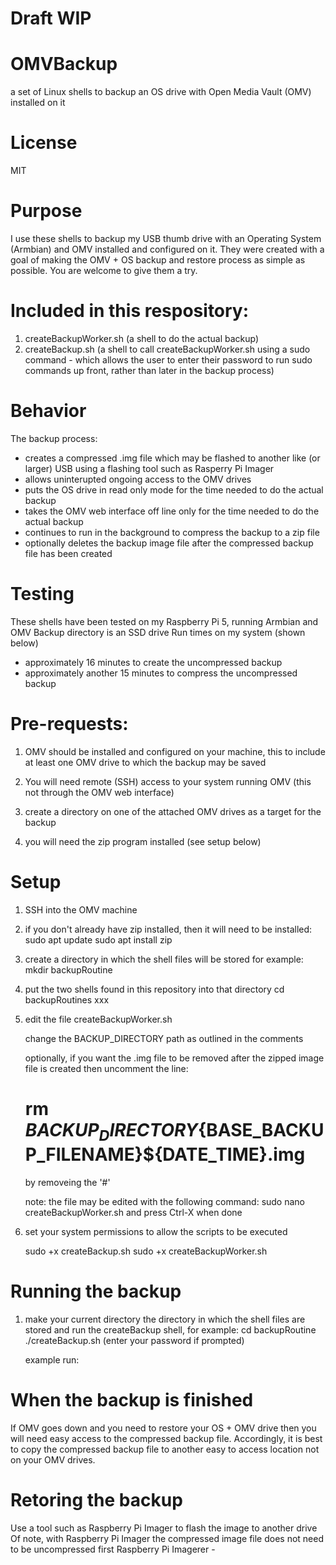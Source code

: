 # Draft WIP

# OMVBackup
a set of Linux shells to backup an OS drive with Open Media Vault (OMV) installed on it

# License
MIT

# Purpose
I use these shells to backup my USB thumb drive with an Operating System (Armbian) and OMV installed and configured on it.
They were created with a goal of making the OMV + OS backup and restore process as simple as possible.
You are welcome to give them a try.

# Included in this respository:
  1. createBackupWorker.sh (a shell to do the actual backup)
  2. createBackup.sh (a shell to call createBackupWorker.sh using a sudo command - which allows the user to enter their password to run sudo commands up front, rather than later in the backup process)  

# Behavior
The backup process: 
- creates a compressed .img file which may be flashed to another like (or larger) USB using a flashing tool such as Rasperry Pi Imager
- allows uninterupted ongoing access to the OMV drives
- puts the OS drive in read only mode for the time needed to do the actual backup
- takes the OMV web interface off line only for the time needed to do the actual backup
- continues to run in the background to compress the backup to a zip file
- optionally deletes the backup image file after the compressed backup file has been created

# Testing
These shells have been tested on my Raspberry Pi 5, running Armbian and OMV
Backup directory is an SSD drive
Run times on my system (shown below) 
- approximately 16 minutes to create the uncompressed backup
- approximately another 15 minutes to compress the uncompressed backup
  

# Pre-requests:
1. OMV should be installed and configured on your machine, this to include at least one OMV drive to which the backup may be saved

2. You will need remote (SSH) access to your system running OMV (this not through the OMV web interface)
  
3. create a directory on one of the attached OMV drives as a target for the backup

4. you will need the zip program installed (see setup below) 

# Setup

1. SSH into the OMV machine

2. if you don't already have zip installed, then it will need to be installed:
   sudo apt update
   sudo apt install zip
   
3. create a directory in which the shell files will be stored for example:
   mkdir backupRoutine

4. put the two shells found in this repository into that directory
   cd backupRoutines
   xxx
      
5. edit the file createBackupWorker.sh

   change the BACKUP_DIRECTORY path as outlined in the comments
     
   optionally, if you want the .img file to be removed after the zipped image file is created then uncomment the line:
   # rm ${BACKUP_DIRECTORY}${BASE_BACKUP_FILENAME}${DATE_TIME}.img
   by removeing the '#'

   note: the file may be edited with the following command:
     sudo nano createBackupWorker.sh
     and press Ctrl-X  when done
6. set your system permissions to allow the scripts to be executed
   
   sudo +x createBackup.sh
   sudo +x createBackupWorker.sh
   
# Running the backup

1. make your current directory the directory in which the shell files are stored and run the createBackup shell, for example:
   cd backupRoutine
   ./createBackup.sh
   (enter your password if prompted)

   example run:
   
# When the backup is finished

If OMV goes down and you need to restore your OS + OMV drive then you will need easy access to the compressed backup file.
Accordingly, it is best to copy the compressed backup file to another easy to access location not on your OMV drives.

# Retoring the backup

Use a tool such as Raspberry Pi Imager to flash the image to another drive
Of note, with Raspberry Pi Imager the compressed image file does not need to be uncompressed first
Raspberry Pi Imagerer - 

   




